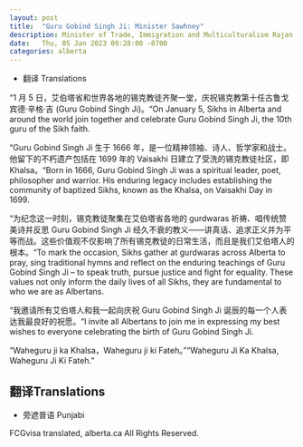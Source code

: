 ```yaml
---
layout: post
title:  "Guru Gobind Singh Ji: Minister Sawhney"
description: Minister of Trade, Immigration and Multiculturalism Rajan Sawhney issued the following statement on the anniversary of the birth of Guru Gobind Singh Ji:
date:   Thu, 05 Jan 2023 09:28:00 -0700
categories: alberta
---
```


* 翻译  Translations

“1 月 5 日，艾伯塔省和世界各地的锡克教徒齐聚一堂，庆祝锡克教第十任古鲁戈宾德·辛格·吉 (Guru Gobind Singh Ji)。“On January 5, Sikhs in Alberta and around the world join together and celebrate Guru Gobind Singh Ji, the 10th guru of the Sikh faith.

“Guru Gobind Singh Ji 生于 1666 年，是一位精神领袖、诗人、哲学家和战士。他留下的不朽遗产包括在 1699 年的 Vaisakhi 日建立了受洗的锡克教徒社区，即 Khalsa。“Born in 1666, Guru Gobind Singh Ji was a spiritual leader, poet, philosopher and warrior. His enduring legacy includes establishing the community of baptized Sikhs, known as the Khalsa, on Vaisakhi Day in 1699.

“为纪念这一时刻，锡克教徒聚集在艾伯塔省各地的 gurdwaras 祈祷、唱传统赞美诗并反思 Guru Gobind Singh Ji 经久不衰的教义——讲真话、追求正义并为平等而战。这些价值观不仅影响了所有锡克教徒的日常生活，而且是我们艾伯塔人的根本。“To mark the occasion, Sikhs gather at gurdwaras across Alberta to pray, sing traditional hymns and reflect on the enduring teachings of Guru Gobind Singh Ji – to speak truth, pursue justice and fight for equality. These values not only inform the daily lives of all Sikhs, they are fundamental to who we are as Albertans.

“我邀请所有艾伯塔人和我一起向庆祝 Guru Gobind Singh Ji 诞辰的每一个人表达我最良好的祝愿。“I invite all Albertans to join me in expressing my best wishes to everyone celebrating the birth of Guru Gobind Singh Ji.

“Waheguru ji ka Khalsa，Waheguru ji ki Fateh。”“Waheguru Ji Ka Khalsa, Waheguru Ji Ki Fateh.”

## 翻译Translations

* 旁遮普语  Punjabi

FCGvisa translated, alberta.ca All Rights Reserved.
